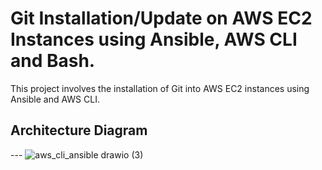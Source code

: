 # Git Installation/Update on AWS EC2 Instances using Ansible, AWS CLI and Bash.

This project involves the installation of Git into AWS EC2 instances using Ansible and AWS CLI.

## Architecture Diagram
--- ![aws_cli_ansible drawio (3)](https://github.com/user-attachments/assets/2c51f116-91ae-4d78-a0fc-bb5d35449b7b)


